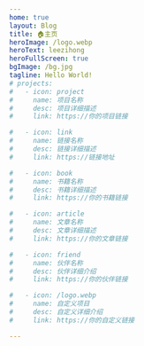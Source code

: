 ```yaml
---
home: true
layout: Blog
title: 🏠主页
heroImage: /logo.webp
heroText: leezihong
heroFullScreen: true
bgImage: /bg.jpg
tagline: Hello World!
# projects:
#   - icon: project
#     name: 项目名称
#     desc: 项目详细描述
#     link: https://你的项目链接

#   - icon: link
#     name: 链接名称
#     desc: 链接详细描述
#     link: https://链接地址

#   - icon: book
#     name: 书籍名称
#     desc: 书籍详细描述
#     link: https://你的书籍链接

#   - icon: article
#     name: 文章名称
#     desc: 文章详细描述
#     link: https://你的文章链接

#   - icon: friend
#     name: 伙伴名称
#     desc: 伙伴详细介绍
#     link: https://你的伙伴链接

#   - icon: /logo.webp
#     name: 自定义项目
#     desc: 自定义详细介绍
#     link: https://你的自定义链接

---
```


